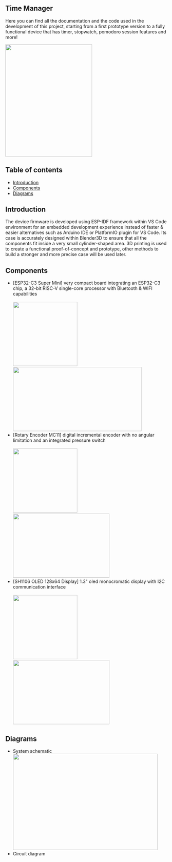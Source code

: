 ## Time Manager
Here you can find all the documentation and the code used in the development of this project, starting from a first prototype version to a fully functional device that has timer, stopwatch, pomodoro session features and more!

<img src="https://github.com/sabricham/project-time-manager/assets/149872304/6d174617-359d-4b77-bf12-fa2cc83fcee7" width="270" height="350">


## Table of contents
- [Introduction](#introduction)
- [Components](#components)
- [Diagrams](#diagrams)

## Introduction 
The device firmware is developed using ESP-IDF framework within VS Code environment for an embedded development experience instead of faster & easier alternatives such as Arduino IDE or PlatformIO plugin for VS Code.
Its case is accurately designed within Blender3D to ensure that all the components fit inside a very small cylinder-shaped area.
3D printing is used to create a functional proof-of-concept and prototype, other methods to build a stronger and more precise case will be used later.

## Components
- [ESP32-C3 Super Mini] very compact board integrating an ESP32-C3 chip, a 32-bit RISC-V single-core processor with Bluetooth & WIFI capabilities
  <br><br>
  <img src="https://github.com/sabricham/project-time-manager/assets/149872304/33c9975b-c196-4d75-909e-e24988ed2d0a" width="200" height="200">
  <img src="https://github.com/sabricham/project-time-manager/assets/149872304/9cd5d7f8-e787-46f9-bbe2-b9a7701bd563" width="400" height="200">
  <br>
- [Rotary Encoder MC11] digital incremental encoder with no angular limitation and an integrated pressure switch
  <br><br>
  <img src="https://github.com/sabricham/project-time-manager/assets/149872304/79502f33-718c-4055-8239-babceb66607e" width="200" height="200">
  <img src="https://github.com/sabricham/project-time-manager/assets/149872304/7225a2c7-1111-49ce-b1c6-4f3c0d4a3497" width="300" height="200">
  <br>
- [SH1106 OLED 128x64 Display] 1.3" oled monocromatic display with I2C communication interface
  <br><br>
  <img src="https://github.com/sabricham/project-time-manager/assets/149872304/cf0251d3-efd8-4f6c-b578-5f997ed63d08" width="200" height="200">
  <img src="https://github.com/sabricham/project-time-manager/assets/149872304/2e6da7e5-f13a-49d8-bd86-58c78cf30cae" width="300" height="200">
  <br>

## Diagrams
- System schematic
  <br>
  <img src="https://github.com/sabricham/project-time-manager/assets/149872304/cb2df2a5-890c-4913-b02d-a43e02fb8b8b" width="450" height="300">
- Circuit diagram
